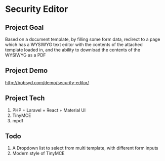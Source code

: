 # Security Editor

## Project Goal
Based on a document template, by filling some form data, 
redirect to a page which has a WYSIWYG text editor with the contents of the attached template loaded in, 
and the ability to download the contents of the WYSIWYG as a PDF

## Project Demo
http://bobsyd.com/demo/security-editor/

## Project Tech
1. PHP + Laravel + React + Material UI
1. TinyMCE
1. mpdf

## Todo
1. A Dropdown list to select from multi template, with different form inputs
1. Modern style of TinyMCE
